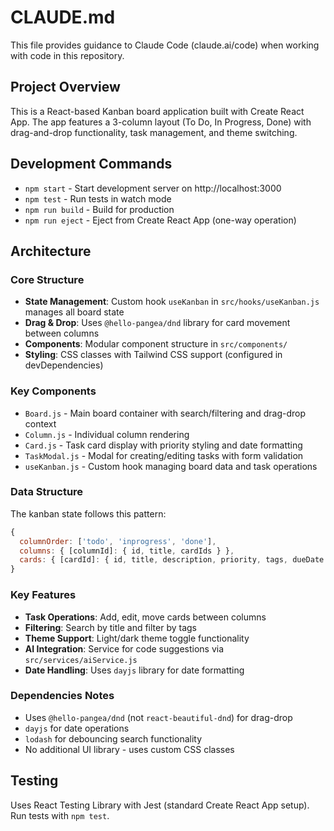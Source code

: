 # CLAUDE.md

This file provides guidance to Claude Code (claude.ai/code) when working with code in this repository.

## Project Overview

This is a React-based Kanban board application built with Create React App. The app features a 3-column layout (To Do, In Progress, Done) with drag-and-drop functionality, task management, and theme switching.

## Development Commands

- `npm start` - Start development server on http://localhost:3000
- `npm test` - Run tests in watch mode  
- `npm run build` - Build for production
- `npm run eject` - Eject from Create React App (one-way operation)

## Architecture

### Core Structure
- **State Management**: Custom hook `useKanban` in `src/hooks/useKanban.js` manages all board state
- **Drag & Drop**: Uses `@hello-pangea/dnd` library for card movement between columns
- **Components**: Modular component structure in `src/components/`
- **Styling**: CSS classes with Tailwind CSS support (configured in devDependencies)

### Key Components
- `Board.js` - Main board container with search/filtering and drag-drop context
- `Column.js` - Individual column rendering 
- `Card.js` - Task card display with priority styling and date formatting
- `TaskModal.js` - Modal for creating/editing tasks with form validation
- `useKanban.js` - Custom hook managing board data and task operations

### Data Structure
The kanban state follows this pattern:
```javascript
{
  columnOrder: ['todo', 'inprogress', 'done'],
  columns: { [columnId]: { id, title, cardIds } },
  cards: { [cardId]: { id, title, description, priority, tags, dueDate } }
}
```

### Key Features
- **Task Operations**: Add, edit, move cards between columns
- **Filtering**: Search by title and filter by tags
- **Theme Support**: Light/dark theme toggle functionality  
- **AI Integration**: Service for code suggestions via `src/services/aiService.js`
- **Date Handling**: Uses `dayjs` library for date formatting

### Dependencies Notes
- Uses `@hello-pangea/dnd` (not `react-beautiful-dnd`) for drag-drop
- `dayjs` for date operations
- `lodash` for debouncing search functionality
- No additional UI library - uses custom CSS classes

## Testing
Uses React Testing Library with Jest (standard Create React App setup). Run tests with `npm test`.
